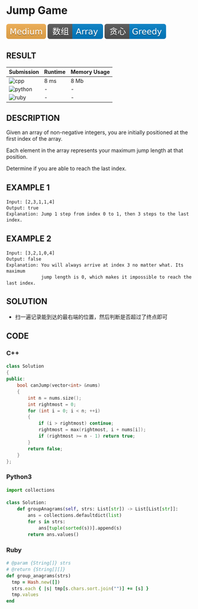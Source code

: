 # Jump Game

![Medium](../../materials/-Medium-f0ad4e.svg) ![Array](../../materials/数组-Array-007ec6.svg) ![Greedy](../../materials/贪心-Greedy-007ec6.svg)

## RESULT

| Submission                                                        | Runtime | Memory Usage |
| ----------------------------------------------------------------- | ------- | ------------ |
| ![cpp](https://img.shields.io/badge/leetcode055-cpp-f34b7d.svg)   | 8 ms    | 8 Mb         |
| ![python](https://img.shields.io/badge/leetcode055-py-3572A5.svg) | -       | -            |
| ![ruby](https://img.shields.io/badge/leetcode055-rb-701516.svg)   | -       | -            |

## DESCRIPTION

Given an array of non-negative integers, you are initially positioned at the first index of the array.

Each element in the array represents your maximum jump length at that position.

Determine if you are able to reach the last index.

## EXAMPLE 1

```plain
Input: [2,3,1,1,4]
Output: true
Explanation: Jump 1 step from index 0 to 1, then 3 steps to the last index.
```

## EXAMPLE 2

```plain
Input: [3,2,1,0,4]
Output: false
Explanation: You will always arrive at index 3 no matter what. Its maximum
             jump length is 0, which makes it impossible to reach the last index.
```

## SOLUTION

* 扫一遍记录能到达的最右端的位置，然后判断是否超过了终点即可

## CODE

### C++

```cpp
class Solution
{
public:
    bool canJump(vector<int> &nums)
    {
        int n = nums.size();
        int rightmost = 0;
        for (int i = 0; i < n; ++i)
        {
            if (i > rightmost) continue;
            rightmost = max(rightmost, i + nums[i]);
            if (rightmost >= n - 1) return true;
        }
        return false;
    }
};
```

### Python3

```python
import collections

class Solution:
    def groupAnagrams(self, strs: List[str]) -> List[List[str]]:
        ans = collections.defaultdict(list)
        for s in strs:
            ans[tuple(sorted(s))].append(s)
        return ans.values()
```

### Ruby

```ruby
# @param {String[]} strs
# @return {String[][]}
def group_anagrams(strs)
  tmp = Hash.new([])
  strs.each { |s| tmp[s.chars.sort.join("")] += [s] }
  tmp.values
end
```

